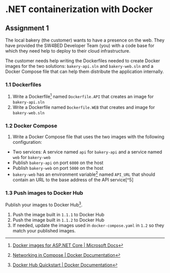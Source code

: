 # .NET containerization with Docker
## Assignment 1
The local bakery (the customer) wants to have a presence on the web. They have provided the SW4BED Developer Team (you) with a code base for which they need help to deploy to their cloud infrastructure.

The customer needs help writing the Dockerfiles needed to create Docker images for the two solutions: `bakery-api.sln` and `bakery-web.sln` and a Docker Compose file that can help them distribute the application internally.

### 1.1 Dockerfiles


1. Write a Dockerfile[^2] named `Dockerfile.API` that creates an image for `bakery-api.sln`
2. Write a Dockerfile named `Dockerfile.WEB` that creates and image for `bakery-web.sln` 

### 1.2 Docker Compose
1. Write a Docker Compose file that uses the two images with the following configuration:
  - Two services: A service named `api` for `bakery-api` and a service named `web` for `bakery-web`
  - Publish `bakery-api` on port `6000` on the host
  - Publish `bakery-web` on port `5000` on the host
  - `bakery-web` has an environment variable[^4] named `API_URL` that should contain an URL to the base address of the API service[^5]

### 1.3 Push images to Docker Hub
Publish your images to Docker Hub[^1]. 

1. Push the image built in `1.1.1` to Docker Hub
2. Push the image built in `1.1.2` to Docker Hub
3. If needed, update the images used in `docker-compose.yaml` in `1.2` so they match your published images.

[^1]: [Docker Hub Quickstart | Docker Documentation](https://docs.docker.com/docker-hub/)
[^2]: [Docker images for ASP.NET Core | Microsoft Docs](https://docs.microsoft.com/en-us/aspnet/core/host-and-deploy/docker/building-net-docker-images?view=aspnetcore-6.0)
[^3]: [Environment variables in Compose | Docker Documentation](https://docs.docker.com/compose/environment-variables/)
[^4]: [Networking in Compose | Docker Documentation](https://docs.docker.com/compose/networking/)